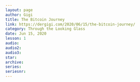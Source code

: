 ```yaml
---
layout: page
author: Gigi
title: The Bitcoin Journey
link: https://dergigi.com/2020/06/15/the-bitcoin-journey/
category: Through the Looking Glass
date: Jun 15, 2020
lesson: 1
audio: 
audio2: 
audio3: 
star: 
archive: 
series: 
seriesnr: 
---
```

